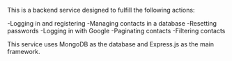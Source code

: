 This is a backend service designed to fulfill the following actions:

-Logging in and registering
-Managing contacts in a database
-Resetting passwords
-Logging in with Google
-Paginating contacts
-Filtering contacts

This service uses MongoDB as the database and Express.js as the main framework.

